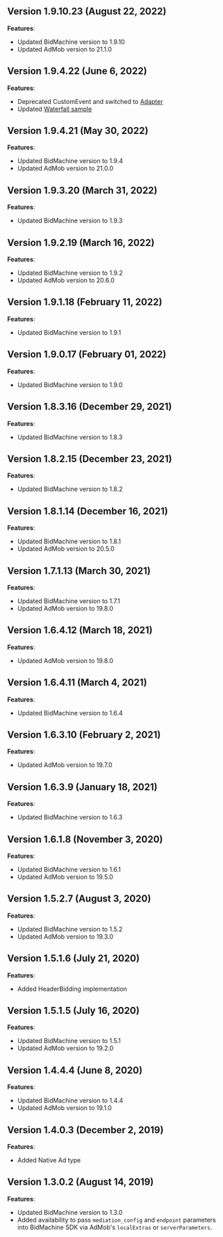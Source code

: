 ## Version 1.9.10.23 (August 22, 2022)
**Features**:
* Updated BidMachine version to 1.9.10
* Updated AdMob version to 21.1.0

## Version 1.9.4.22 (June 6, 2022)
**Features**:
* Deprecated CustomEvent and switched to [Adapter](https://developers.google.com/android/reference/com/google/android/gms/ads/mediation/Adapter)
* Updated [Waterfall sample](example_admob/README.md)

## Version 1.9.4.21 (May 30, 2022)
**Features**:
* Updated BidMachine version to 1.9.4
* Updated AdMob version to 21.0.0

## Version 1.9.3.20 (March 31, 2022)
**Features**:
* Updated BidMachine version to 1.9.3

## Version 1.9.2.19 (March 16, 2022)
**Features**:
* Updated BidMachine version to 1.9.2
* Updated AdMob version to 20.6.0

## Version 1.9.1.18 (February 11, 2022)
**Features**:
* Updated BidMachine version to 1.9.1

## Version 1.9.0.17 (February 01, 2022)
**Features**:
* Updated BidMachine version to 1.9.0

## Version 1.8.3.16 (December 29, 2021)
**Features**:
* Updated BidMachine version to 1.8.3

## Version 1.8.2.15 (December 23, 2021)
**Features**:
* Updated BidMachine version to 1.8.2

## Version 1.8.1.14 (December 16, 2021)
**Features**:
* Updated BidMachine version to 1.8.1
* Updated AdMob version to 20.5.0

## Version 1.7.1.13 (March 30, 2021)
**Features**:
* Updated BidMachine version to 1.7.1
* Updated AdMob version to 19.8.0

## Version 1.6.4.12 (March 18, 2021)
**Features**:
* Updated AdMob version to 19.8.0

## Version 1.6.4.11 (March 4, 2021)
**Features**:
* Updated BidMachine version to 1.6.4

## Version 1.6.3.10 (February 2, 2021)
**Features**:
* Updated AdMob version to 19.7.0

## Version 1.6.3.9 (January 18, 2021)
**Features**:
* Updated BidMachine version to 1.6.3

## Version 1.6.1.8 (November 3, 2020)
**Features**:
* Updated BidMachine version to 1.6.1
* Updated AdMob version to 19.5.0

## Version 1.5.2.7 (August 3, 2020)
**Features**:
* Updated BidMachine version to 1.5.2
* Updated AdMob version to 19.3.0

## Version 1.5.1.6 (July 21, 2020)
**Features**:
* Added HeaderBidding implementation

## Version 1.5.1.5 (July 16, 2020)
**Features**:
* Updated BidMachine version to 1.5.1
* Updated AdMob version to 19.2.0

## Version 1.4.4.4 (June 8, 2020)
**Features**:
* Updated BidMachine version to 1.4.4
* Updated AdMob version to 19.1.0

## Version 1.4.0.3 (December 2, 2019)
**Features**:
* Added Native Ad type

## Version 1.3.0.2 (August 14, 2019)
**Features**:
* Updated BidMachine version to 1.3.0
* Added availability to pass `mediation_config` and `endpoint` parameters into BidMachine SDK via AdMob's `localExtras` or `serverParameters`.

